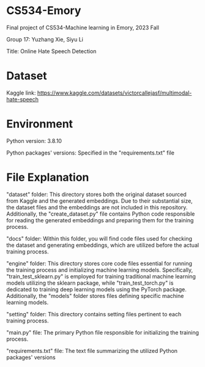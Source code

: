 # CS534-Emory
 Final project of CS534-Machine learning in Emory, 2023 Fall

 Group 17: Yuzhang Xie, Siyu Li

 Title: Online Hate Speech Detection

# Dataset
 Kaggle link: https://www.kaggle.com/datasets/victorcallejasf/multimodal-hate-speech

# Environment
 Python version: 3.8.10

 Python packages' versions: Specified in the "requirements.txt" file

# File Explanation
 "dataset" folder: This directory stores both the original dataset sourced from Kaggle and the generated embeddings. Due to their substantial size, the dataset files and the embeddings are not included in this repository. Additionally, the "create_dataset.py" file contains Python code responsible for reading the generated embeddings and preparing them for the training process.

 "docs" folder: Within this folder, you will find code files used for checking the dataset and generating embeddings, which are utilized before the actual training process.

 "engine" folder: This directory stores core code files essential for running the training process and initializing machine learning models. Specifically, "train_test_sklearn.py" is employed for training traditional machine learning models utilizing the sklearn package, while "train_test_torch.py" is dedicated to training deep learning models using the PyTorch package. Additionally, the "models" folder stores files defining specific machine learning models.

 "setting" folder: This directory contains setting files pertinent to each training process.

 "main.py" file: The primary Python file responsible for initializing the training process.
 
 "requirements.txt" file: The text file summarizing the utilized Python packages' versions


 